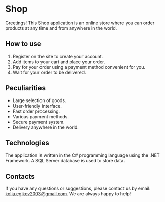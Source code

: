 # Shop

Greetings! This Shop application is an online store where you can order products at any time and from anywhere in the world.

## How to use

1. Register on the site to create your account.
2. Add items to your cart and place your order.
3. Pay for your order using a payment method convenient for you.
4. Wait for your order to be delivered.

## Peculiarities

- Large selection of goods.
- User-friendly interface.
- Fast order processing.
- Various payment methods.
- Secure payment system.
- Delivery anywhere in the world.

## Technologies

The application is written in the C# programming language using the .NET Framework. A SQL Server database is used to store data.

## Contacts

If you have any questions or suggestions, please contact us by email: kolia.egikov2003@gmail.com. We are always happy to help!
